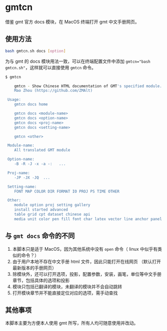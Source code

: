 # gmtcn
借鉴 gmt 官方 docs 模块，在 MacOS 终端打开 gmt 中文手册网页。

## 使用方法

```bash
bash gmtcn.sh docs [option]
```

为与 gmt 的 docs 模块用法一致，可以在终端配置文件中添加 `gmtcn="bash gmtcn.sh"`，这样就可以直接使用 `gmtcn` 命令。

```bash
$ gmtcn                  

    gmtcn - Show Chinese HTML documentation of GMT's specified module. 
    Mao Zhou (https://github.com/ZMAlt)

 Usage: 
    gmtcn docs home

    gmtcn docs <module-name> 
    gmtcn docs <option-name> 
    gmtcn docs <proj-name>
    gmtcn docs <setting-name>

    gmtcn <other>

 Module-name:
    All translated GMT module 

 Option-name:
    -B -R -J -x -a -:   ...

 Proj-name:
    -JP -JX -JQ  ...

 Setting-name:
    FONT MAP COLOR DIR FORMAT IO PROJ PS TIME OTHER 

 Other:
    module option proj setting gallery
    install started advanced 
    table grid cpt dataset chinese api
    media unit color pen fill font char latex vector line anchor panel
```

## 与 `gmt docs` 命令的不同

1. 本脚本只是适于 MacOS，因为其他系统中没有 `open` 命令（ linux 中似乎有类似的命令？）
2. 由于用户本地不存在中文手册 html 文件，因此只能打开在线网页 （默认打开最新版本的手册网页）
3. 除模块外，还可以打开选项，投影，配置参数，安装，画笔，单位等中文手册章节，包括具体的选项和投影
4. 模块只包括已翻译的模块，未翻译的模块并不会自动跳转
5. 打开模块章节并不能直接定位对应的选项，需手动查找

## 其他事项

本脚本主要为方便本人使用 gmt 所写，所有人均可随意使用并改动。
